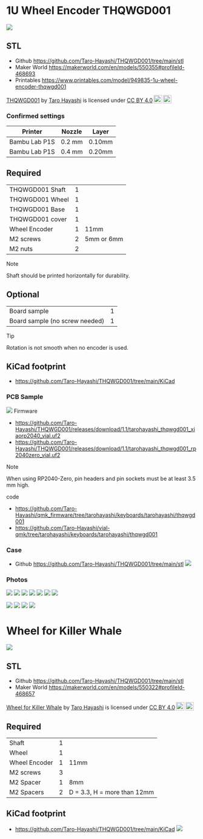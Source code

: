 
# 1U Wheel Encoder THQWGD001

![](img/tq_o.jpg)


## STL
- Github https://github.com/Taro-Hayashi/THQWGD001/tree/main/stl
- Maker World https://makerworld.com/en/models/550355#profileId-468693
- Printables https://www.printables.com/model/949835-1u-wheel-encoder-thqwgd001

<p xmlns:cc="http://creativecommons.org/ns#" xmlns:dct="http://purl.org/dc/terms/"><a property="dct:title" rel="cc:attributionURL" href="https://github.com/Taro-Hayashi/THQWGD001">THQWGD001</a> by <a rel="cc:attributionURL dct:creator" property="cc:attributionName" href="https://x.com/w_vwbw">Taro Hayashi</a> is licensed under <a href="https://creativecommons.org/licenses/by/4.0/?ref=chooser-v1" target="_blank" rel="license noopener noreferrer" style="display:inline-block;">CC BY 4.0<img style="height:22px!important;margin-left:3px;vertical-align:text-bottom;" src="https://mirrors.creativecommons.org/presskit/icons/cc.svg?ref=chooser-v1" alt=""><img style="height:22px!important;margin-left:3px;vertical-align:text-bottom;" src="https://mirrors.creativecommons.org/presskit/icons/by.svg?ref=chooser-v1" alt=""></a></p>



### Confirmed settings

|Printer|Nozzle|Layer|
|-|-|-|
|Bambu Lab P1S|0.2 mm|0.10mm|
|Bambu Lab P1S|0.4 mm|0.20mm|

## Required

||||
|-|-|-|
|THQWGD001 Shaft|1||
|THQWGD001 Wheel|1||
|THQWGD001 Base|1||
|THQWGD001 cover|1||
|Wheel Encoder|1|11mm|
|M2 screws|2|5mm or 6mm|
|M2 nuts|2||


> [!NOTE]
> Shaft should be printed horizontally for durability.

## Optional
|||
|-|-|
|Board sample|1||
|Board sample (no screw needed)|1||

> [!TIP]
> Rotation is not smooth when no encoder is used.

## KiCad footprint
- https://github.com/Taro-Hayashi/THQWGD001/tree/main/KiCad

### PCB Sample
![](img/sample.png)
Firmware
- https://github.com/Taro-Hayashi/THQWGD001/releases/download/1.1/tarohayashi_thqwgd001_xiaorp2040_vial.uf2
- https://github.com/Taro-Hayashi/THQWGD001/releases/download/1.1/tarohayashi_thqwgd001_rp2040zero_vial.uf2

> [!NOTE]
> When using RP2040-Zero, pin headers and pin sockets must be at least 3.5 mm high.

code
- https://github.com/Taro-Hayashi/qmk_firmware/tree/tarohayashi/keyboards/tarohayashi/thqwgd001
- https://github.com/Taro-Hayashi/vial-qmk/tree/tarohayashi/keyboards/tarohayashi/thqwgd001


### Case
- Github https://github.com/Taro-Hayashi/THQWGD001/tree/main/stl
![](img/case.png)

### Photos
![](img/tq_p.jpg)
![](img/cont.jpg)
![](img/opt.jpg)
![](img/3d.jpg)
![](img/cases.png)
![](img/caseb.png)
![](img/mcu.png)

![](img/x.png)
![](img/y.png)
![](img/z.png)
![](img/h.png)



# Wheel for Killer Whale

![](img/wfkw_o.jpg)


## STL
- Github https://github.com/Taro-Hayashi/THQWGD001/tree/main/stl
- Maker World https://makerworld.com/en/models/550322#profileId-468657

<p xmlns:cc="http://creativecommons.org/ns#" xmlns:dct="http://purl.org/dc/terms/"><a property="dct:title" rel="cc:attributionURL" href="https://github.com/Taro-Hayashi/THQWGD001">Wheel for Killer Whale</a> by <a rel="cc:attributionURL dct:creator" property="cc:attributionName" href="https://x.com/w_vwbw">Taro Hayashi</a> is licensed under <a href="https://creativecommons.org/licenses/by/4.0/?ref=chooser-v1" target="_blank" rel="license noopener noreferrer" style="display:inline-block;">CC BY 4.0<img style="height:22px!important;margin-left:3px;vertical-align:text-bottom;" src="https://mirrors.creativecommons.org/presskit/icons/cc.svg?ref=chooser-v1" alt=""><img style="height:22px!important;margin-left:3px;vertical-align:text-bottom;" src="https://mirrors.creativecommons.org/presskit/icons/by.svg?ref=chooser-v1" alt=""></a></p>


## Required
||||
|-|-|-|
|Shaft|1||
|Wheel|1||
|Wheel Encoder|1|11mm|
|M2 screws|3|
|M2 Spacer|1|8mm|
|M2 Spacers|2|D = 3.3, H = more than 12mm|

## KiCad footprint
- https://github.com/Taro-Hayashi/THQWGD001/tree/main/KiCad
![](img/wfkw_p.jpg)
